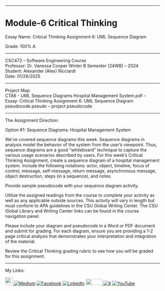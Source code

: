﻿-----------------------------------------------------------------------------------------------------------------------------
# Module-6 Critical Thinking 
Essay Name: Critical Thinking Assignment 6: UML Sequence Diagram

Grade: 100% A

-----------------------------------------------------------------------------------------------------------------------------

CSC472 – Software Engineering Course  
Professor: Dr. Vanessa Cooper
Winter B Semester (24WB) – 2024  
Student: Alexander (Alex) Ricciardi  
Date: 01/26/2025  

-----------------------------------------------------------------------------------------------------------------------------

Project Map:   
CTA6 - UML Sequence Diagrams Hospital Management System.pdf – Essay: Critical Thinking Assignment 6: UML Sequence Diagram
pseudocode.pseudo – project pseudocode

-----------------------------------------------------------------------------------------------------------------------------

The Assignment Direction:    

Option #1: Sequence Diagrams: Hospital Management System 

We’ve covered sequence diagrams this week. Sequence diagrams in analysis model the behavior of the system from the user’s viewpoint. Thus, sequence diagrams are a good “whiteboard” technique to capture the various usage scenarios described by users. For this week’s Critical Thinking Assignment, create a sequence diagram of a hospital management system. Include the following notations: actor, object, timeline, focus of control, message, self-message, return message, asynchronous message, object destruction, steps (in a sequence), and notes.

Provide sample pseudocode with your sequence diagram activity.

Utilize the assigned readings from the course to complete your activity as well as any applicable outside sources. This activity will vary in length but must conform to APA guidelines in the CSU Global Writing Center. The CSU Global Library and Writing Center links can be found in the course navigation panel.

Please include your diagram and pseudocode in a Word or PDF document and submit for grading. For each diagram, ensure you are providing a 1-2 page critical analysis that demonstrates your interpretation and integration of the material.

Review the Critical Thinking grading rubric to see how you will be graded for this assignment.   

-----------------------------------------------------------------------------------------------------------------------------

My Links:   

<span><a href="https://www.alexomegapy.com" target="_blank"><img width="25" height="25" src="https://github.com/user-attachments/assets/a8e0ea66-5d8f-43b3-8fff-2c3d74d57f53"></span>    [![Medium](https://img.shields.io/badge/Medium-12100E?style=for-the-badge&logo=medium&logoColor=whit)](https://medium.com/@alex.omegapy)    [![Facebook](https://img.shields.io/badge/Facebook-%231877F2.svg?logo=Facebook&logoColor=white)](https://www.facebook.com/profile.php?id=100089638857137)    [![LinkedIn](https://img.shields.io/badge/LinkedIn-%230077B5.svg?logo=linkedin&logoColor=white)](https://linkedin.com/in/alex-ricciardi)    <span><a href="https://www.threads.net/@alexomegapy?hl=en" target="_blank"><img width="53" height="20" src="https://github.com/user-attachments/assets/58c9e833-4501-42e4-b4fe-39ffafba99b2"></span>    [![X](https://img.shields.io/badge/X-black.svg?logo=X&logoColor=white)](https://x.com/AlexOmegapy)    [![YouTube](https://img.shields.io/badge/YouTube-%23FF0000.svg?logo=YouTube&logoColor=white)](https://www.youtube.com/channel/UC4rMaQ7sqywMZkfS1xGh2AA) 



